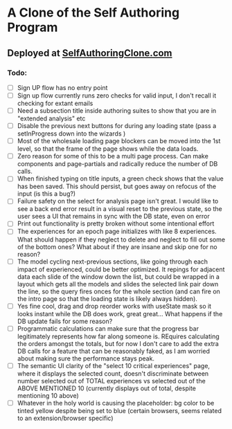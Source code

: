# A Clone of the Self Authoring Program

## Deployed at [SelfAuthoringClone.com](https://self-authoring-clone.vercel.app)

### Todo:

-   [ ] Sign UP flow has no entry point
-   [ ] Sign up flow currently runs zero checks for valid input, I don't recall it checking for extant emails
-   [ ] Need a subsection title inside authoring suites to show that you are in "extended analysis" etc
-   [ ] Disable the previous next buttons for during any loading state (pass a setInProgress down into the wizards )
-   [ ] Most of the wholesale loading page blockers can be moved into the 1st level, so that the frame of the page shows while the data loads.
-   [ ] Zero reason for some of this to be a multi page process. Can make components and page-partials and radically reduce the number of DB calls.
-   [ ] When finished typing on title inputs, a green check shows that the value has been saved. This should persist, but goes away on refocus of the input (is this a bug?)
-   [ ] Failure safety on the select for analysis page isn't great. I would like to see a back end error result in a visual reset to the previous state, so the user sees a UI that remains in sync with the DB state, even on error
-   [ ] Print out functionality is pretty broken without some intentional effort
-   [ ] The experiences for an epoch page initializes with like 8 experiences. What should happen if they neglect to delete and neglect to fill out some of the bottom ones? What about if they are insane and skip one for no reason?
-   [ ] The model cycling next-previous sections, like going through each impact of experienced, could be better optimized. It repings for adjacent data each slide of the window down the list, but could be wrapped in a layout which gets all the models and slides the selected link pair down the line, so the query fires onces for the whole section (and can fire on the intro page so that the loading state is likely always hidden).
-   [ ] Yes fine cool, drag and drop reorder works with useState mask so it looks instant while the DB does work, great great... What happens if the DB update fails for some reason?
-   [ ] Programmatic calculations can make sure that the progress bar legitimately represents how far along someone is. REquires calculating the orders amongst the totals, but for now I don't care to add the extra DB calls for a feature that can be reasonably faked, as I am worried about making sure the performance stays peak.
-   [ ] The semantic UI clarity of the "select 10 critical experiences" page, where it displays the selected count, doesn't discriminate between number selected out of TOTAL experiences vs selected out of the ABOVE MENTIONED 10 (currently displays out of total, despite mentioning 10 above)
-   [ ] Whatever in the holy world is causing the placeholder: bg color to be tinted yellow despite being set to blue (certain browsers, seems related to an extension/browser specific)
